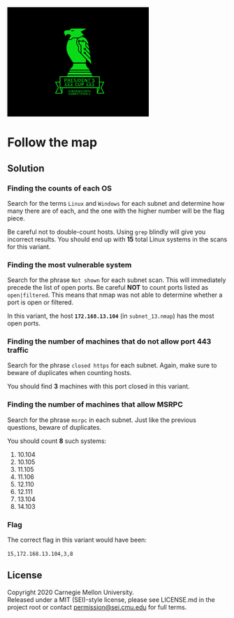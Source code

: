 <img src="../../../pc1-logo.png" height="250px">

# Follow the map

## Solution

### Finding the counts of each OS

Search for the terms `Linux` and `Windows` for each subnet and determine how many there are of each, and the one with
the higher number will be the flag piece.

Be careful not to double-count hosts. Using `grep` blindly will give you incorrect results. You should end up with
**15** total Linux systems in the scans for this variant.

### Finding the most vulnerable system

Search for the phrase `Not shown` for each subnet scan. This will immediately precede the list of open ports. Be careful
**NOT** to count ports listed as `open|filtered`. This means that nmap was not able to determine whether a port is open
or filtered.

In this variant, the host **`172.168.13.104`** (in `subnet_13.nmap`) has the most open ports.

### Finding the number of machines that do not allow port 443 traffic

Search for the phrase `closed https` for each subnet. Again, make sure to beware of duplicates when counting hosts.

You should find **3** machines with this port closed in this variant.

### Finding the number of machines that allow MSRPC

Search for the phrase `msrpc` in each subnet. Just like the previous questions, beware of duplicates.

You should count **8** such systems:
1. 10.104
2. 10.105
3. 11.105
4. 11.106
5. 12.110
6. 12.111
7. 13.104
8. 14.103

### Flag

The correct flag in this variant would have been:

`15,172.168.13.104,3,8`

## License
Copyright 2020 Carnegie Mellon University.  
Released under a MIT (SEI)-style license, please see LICENSE.md in the project root or contact permission@sei.cmu.edu for full terms.
